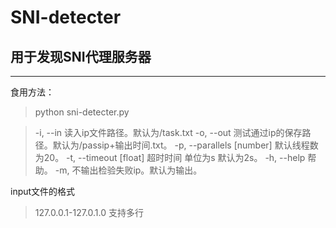 # SNI-detecter
## 用于发现SNI代理服务器
---
食用方法：
> python sni-detecter.py


> -i, --in 读入ip文件路径。默认为/task.txt
> -o, --out 测试通过ip的保存路径。默认为/passip+输出时间.txt。
> -p, --parallels [number] 默认线程数为20。
> -t, --timeout [float] 超时时间 单位为s 默认为2s。
> -h, --help 帮助。
> -m, 不输出检验失败ip。默认为输出。


input文件的格式
> 127.0.0.1-127.0.1.0
支持多行
